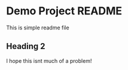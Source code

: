 # Demo Project README

This is simple readme file

## Heading 2

I hope this isnt much of a problem!